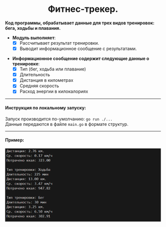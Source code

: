 <div align="center"> <h1 align="center"> Фитнес-трекер. </h1> </div>

__Код программы, обрабатывает данные для трех видов тренировок: бега, ходьбы и плавания.__

- __Модуль выполняет__:
    - [x] Рассчитывает результат тренировки.
    - [x] Выводит информационное сообщение с результатами.

</div>

- __Информационное сообщение содержит следующие данные о тренировке__:
    - [x] Тип (бег, ходьба или плавание)
    - [x] Длительность
    - [x] Дистанция в километрах
    - [x] Средняя скорость
    - [x] Расход энергии в килокалориях
***
#### Инструкция по локальному запуску:

Запуск производится по-умолчанию: ```go run ./...```\
Данные передаются в файле ```main.go``` в формате структур.

***
#### Пример:

![logo](/web/example.jpg)